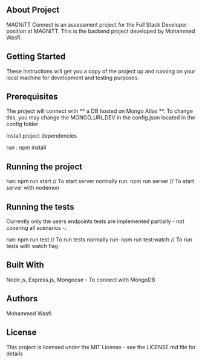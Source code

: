 ## About Project

MAGNiTT Connect is an assessment project for the Full Stack Developer position at MAGNiTT. This is the backend project developed by Mohammed Wasfi.

## Getting Started

These instructions will get you a copy of the project up and running on your local machine for development and testing purposes.

## Prerequisites

The project will connect with ** a DB hosted on Mongo Atlas **. To change this, you may change the MONGO_URI_DEV in the config.json located in the config folder

Install project dependencies

run : npm install

## Running the project

run: npm run start // To start server normally
run: npm run server // To start server with nodemon

## Running the tests

Currently only the users endpoints tests are implemented partially - not covering all scenarios -.

run: npm run test // To run tests normally
run: npm run test:watch // To run tests with watch flag

## Built With

Node.js, 
Express.js, 
Mongoose - To connect with MongoDB

## Authors

Mohammed Wasfi

## License

This project is licensed under the MIT License - see the LICENSE.md file for details
